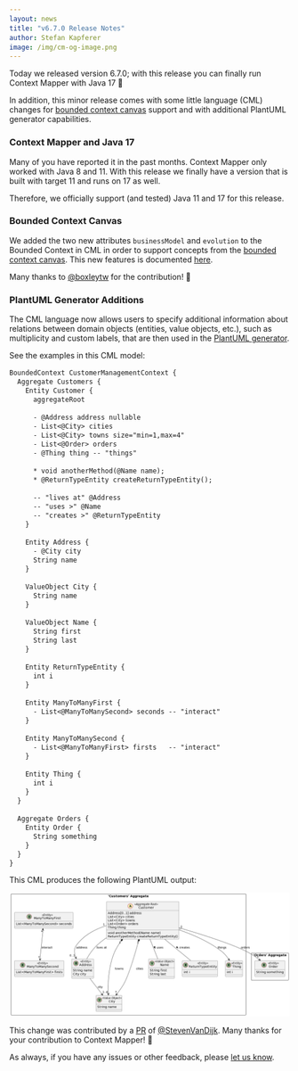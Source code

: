 ```yaml
---
layout: news
title: "v6.7.0 Release Notes"
author: Stefan Kapferer
image: /img/cm-og-image.png
---
```


Today we released version 6.7.0; with this release you can finally run Context Mapper with Java 17 🥳 

In addition, this minor release comes with some little language (CML) changes for [bounded context canvas](https://github.com/ddd-crew/bounded-context-canvas) 
support and with additional PlantUML generator capabilities. 

### Context Mapper and Java 17
Many of you have reported it in the past months. Context Mapper only worked with Java 8 and 11. With this release we finally have a version that is built with target 11
and runs on 17 as well.

Therefore, we officially support (and tested) Java 11 and 17 for this release.

### Bounded Context Canvas
We added the two new attributes `businessModel` and `evolution` to the Bounded Context in CML in order to support concepts from the 
[bounded context canvas](https://github.com/ddd-crew/bounded-context-canvas). This new features is documented [here](/docs/bounded-context/#support-for-bounded-context-canvases).

Many thanks to [@boxleytw](https://github.com/boxleytw) for the contribution! 🙏

### PlantUML Generator Additions
The CML language now allows users to specify additional information about relations between domain objects (entities, value objects, etc.), such as multiplicity and custom labels,
that are then used in the [PlantUML generator](/docs/plant-uml/).

See the examples in this CML model:

```cml
BoundedContext CustomerManagementContext {
  Aggregate Customers {
    Entity Customer {
      aggregateRoot
			
      - @Address address nullable
      - List<@City> cities
      - List<@City> towns size="min=1,max=4"
      - List<@Order> orders
      - @Thing thing -- "things"

      * void anotherMethod(@Name name);
      * @ReturnTypeEntity createReturnTypeEntity();

      -- "lives at" @Address
      -- "uses >" @Name
      -- "creates >" @ReturnTypeEntity
    }
		
    Entity Address {
      - @City city
      String name
    }

    ValueObject City {
      String name
    }

    ValueObject Name {
      String first
      String last
    }

    Entity ReturnTypeEntity {
      int i
    }

    Entity ManyToManyFirst {
      - List<@ManyToManySecond> seconds -- "interact"
    }

    Entity ManyToManySecond {
      - List<@ManyToManyFirst> firsts	-- "interact"
    }

    Entity Thing {
      int i
    }
  }

  Aggregate Orders {
    Entity Order {
      String something
    }
  }
}
```

This CML produces the following PlantUML output:

![Additions to relations for PlantUML](/img/v6.7.0_additional_PlantUML_relations.png)

This change was contributed by a [PR](https://github.com/ContextMapper/context-mapper-dsl/pull/320) of [@StevenVanDijk](https://github.com/StevenVanDijk). Many thanks
for your contribution to Context Mapper! 🙏

As always, if you have any issues or other feedback, please [let us know](/getting-involved/).
